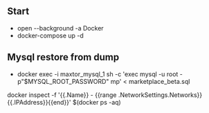 ## Start 
- open --background -a Docker
- docker-compose up -d
## Mysql restore from dump
- docker exec -i maxtor_mysql_1 sh -c 'exec mysql -u root -p"$MYSQL_ROOT_PASSWORD"  mp' < marketplace_beta.sql 


docker inspect -f '{{.Name}} - {{range .NetworkSettings.Networks}}{{.IPAddress}}{{end}}' $(docker ps -aq)
